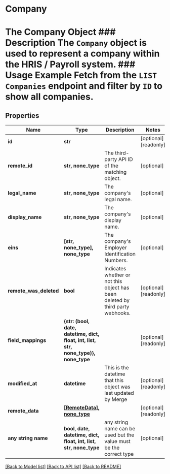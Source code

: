 # Company

# The Company Object ### Description The `Company` object is used to represent a company within the HRIS / Payroll system.  ### Usage Example Fetch from the `LIST Companies` endpoint and filter by `ID` to show all companies.

## Properties
Name | Type | Description | Notes
------------ | ------------- | ------------- | -------------
**id** | **str** |  | [optional] [readonly] 
**remote_id** | **str, none_type** | The third-party API ID of the matching object. | [optional] 
**legal_name** | **str, none_type** | The company&#39;s legal name. | [optional] 
**display_name** | **str, none_type** | The company&#39;s display name. | [optional] 
**eins** | **[str, none_type], none_type** | The company&#39;s Employer Identification Numbers. | [optional] 
**remote_was_deleted** | **bool** | Indicates whether or not this object has been deleted by third party webhooks. | [optional] [readonly] 
**field_mappings** | **{str: (bool, date, datetime, dict, float, int, list, str, none_type)}, none_type** |  | [optional] [readonly] 
**modified_at** | **datetime** | This is the datetime that this object was last updated by Merge | [optional] [readonly] 
**remote_data** | [**[RemoteData], none_type**](RemoteData.md) |  | [optional] [readonly] 
**any string name** | **bool, date, datetime, dict, float, int, list, str, none_type** | any string name can be used but the value must be the correct type | [optional]

[[Back to Model list]](../README.md#documentation-for-models) [[Back to API list]](../README.md#documentation-for-api-endpoints) [[Back to README]](../README.md)


